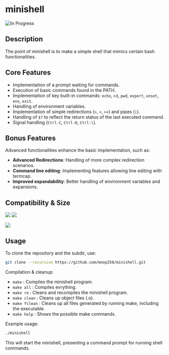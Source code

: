 # minishell
![In Progress](https://img.shields.io/badge/In_Progress-orange)

## Description

The point of minishell is to make a simple shell that mimics certain bash functionalities.

## Core Features

- Implementation of a prompt waiting for commands.
- Execution of basic commands found in the PATH.
- Implementation of key built-in commands: `echo`, `cd`, `pwd`, `export`, `unset`, `env`, `exit`.
- Handling of environment variables.
- Implementation of simple redirections (`>`, `<`, `>>`) and pipes (`|`).
- Handling of `$?` to reflect the return status of the last executed command.
- Signal handling (`Ctrl-C`, `Ctrl-D`, `Ctrl-\`).

## Bonus Features

Advanced functionalities enhance the basic implementation, such as:

- **Advanced Redirections**: Handling of more complex redirection scenarios.
- **Command line editing**: Implementing features allowing line editing with termcap.
- **Improved expandability**: Better handling of environment variables and expansions.

## Compatibility & Size

![](https://img.shields.io/badge/WSL-0a97f5?style=for-the-badge&logo=linux&logoColor=white)
![](https://img.shields.io/badge/mac%20os-000000?style=for-the-badge&logo=apple&logoColor=white)

![](https://img.shields.io/github/languages/code-size/moop250/minishell_priv?color=5BCFFF)

## Usage

To clone the repository and the subdir, use:
```bash
git clone --recursive https://github.com/moop250/minishell.git
```

Compilation & cleanup:

- `make` : Compiles the minishell program.
- `make all` : Compiles evrything.
- `make re` : Cleans and recompiles the minishell program.
- `make clean` : Cleans up object files (.o).
- `make fclean` : Cleans up all files generated by running make, including the executable.
- `make help` : Shows the possible make commands.

Example usage:

```bash
./minishell
```
This will start the minishell, presenting a command prompt for running shell commands.
